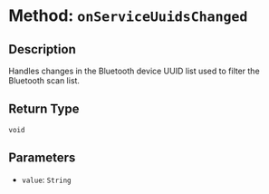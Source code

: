 # Method: `onServiceUuidsChanged`

## Description

Handles changes in the Bluetooth device UUID list used to filter the Bluetooth scan list.

## Return Type
`void`

## Parameters

- `value`: `String`

